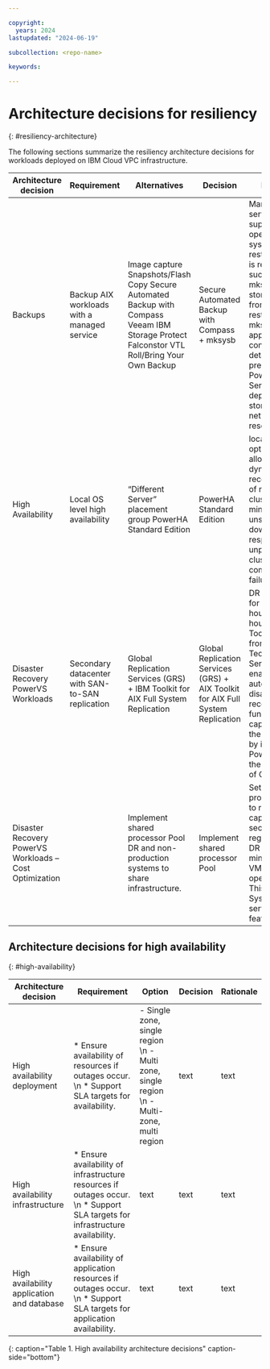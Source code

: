 ```yaml
---

copyright:
  years: 2024
lastupdated: "2024-06-19"

subcollection: <repo-name>

keywords:

---
```


# Architecture decisions for resiliency
{: #resiliency-architecture}

The following sections summarize the resiliency architecture decisions for workloads deployed on IBM Cloud VPC infrastructure.

| **Architecture decision**                                | **Requirement**                                   | **Alternatives**                                                                                                                             | **Decision**                                                                     | **Rationale**                                                                                                                                                                                                                                                                     |
|----------------------------------------------------------|---------------------------------------------------|----------------------------------------------------------------------------------------------------------------------------------------------|----------------------------------------------------------------------------------|-----------------------------------------------------------------------------------------------------------------------------------------------------------------------------------------------------------------------------------------------------------------------------------|
| Backups                                                  | Backup AIX workloads with a managed service       | Image capture Snapshots/Flash Copy Secure Automated Backup with Compass  Veeam IBM Storage Protect Falconstor VTL Roll/Bring Your Own Backup | Secure Automated Backup with Compass + mksysb                                    | Managed service supporting AIX operating system Rootvg restore method is required, such as mksysb stored/retrieved from COS. The restored mksysb image applies the AIX configuration details while preserving the Power Virtual Server deployed storage and networking resources. |
| High Availability                                        | Local OS level high availability                  | “Different Server” placement group  PowerHA Standard Edition                                                                                 | PowerHA Standard Edition                                                         | local availability optimization by allowing for the dynamic reconfiguration of running clusters.  minimize unscheduled downtime in response to unplanned cluster component failures.                                                                                              |
| Disaster Recovery PowerVS Workloads                      | Secondary datacenter with SAN-to-SAN replication  | Global Replication Services (GRS) + IBM Toolkit for AIX Full System Replication                                                              | Global Replication Services (GRS) + AIX Toolkit for AIX Full System Replication  | DR capability for RPO \< 1 hours, RTO \< 1 hours. IBM Toolkit for AIX from Technology Services enables automate disaster recovery functions and capabilities on the IBM Cloud by integrating PowerVS with the capabilities of GRS.                                                |
| Disaster Recovery PowerVS Workloads – Cost Optimization  |                                                   | Implement shared processor Pool  DR and non-production systems to share infrastructure.                                                      | Implement shared processor Pool                                                  | Set up shared processor pool to reserve capacity in the secondary region. Set up DR systems on minimum sized VMs to save operating cost. This is a Power Systems virtual server special feature.                                                                                  |


## Architecture decisions for high availability
{: #high-availability}

| Architecture decision | Requirement | Option | Decision | Rationale |
| -------------- | -------------- | -------------- | -------------- | -------------- |
| High availability deployment | * Ensure availability of resources if outages occur. \n * Support SLA targets for availability. | - Single zone, single region \n - Multi zone, single region \n - Multi-zone, multi region | text | text|
| High availability infrastructure | * Ensure availability of infrastructure resources if outages occur. \n * Support SLA targets for infrastructure availability. | text | text | text|
| High availability application and database | * Ensure availability of application resources if outages occur. \n * Support SLA targets for application availability. | text | text | text|
{: caption="Table 1. High availability architecture decisions" caption-side="bottom"}

